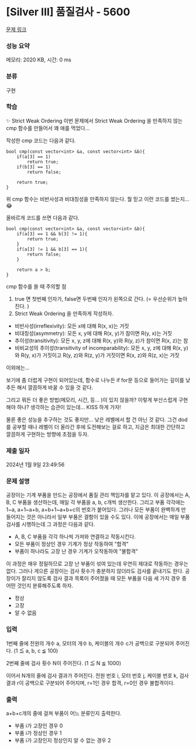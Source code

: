 # [Silver III] 품질검사 - 5600 

[문제 링크](https://www.acmicpc.net/problem/5600) 

### 성능 요약

메모리: 2020 KB, 시간: 0 ms

### 분류

구현

### 학습

✨ Strict Weak Ordering
이번 문제에서 Strict Weak Ordering 을 만족하지 않는 cmp 함수를 만들어서 꽤 애를 먹었다...

작성한 cmp 코드는 다음과 같다.

```
bool cmp(const vector<int> &a, const vector<int> &b){
    if(a[3] == 1)
        return true;
    if(b[3] == 1)
        return false;

    return true;
}
```

위 cmp 함수는 비반사성과 비대칭성을 만족하지 않는다.
뭘 믿고 이런 코드를 썼는지... 😂

올바르게 코드를 쓰면 다음과 같다.

```
bool cmp(const vector<int> &a, const vector<int> &b){
    if(a[3] == 1 && b[3] != 1){
        return true;
    }
    if(a[3] != 1 && b[3] == 1){
        return false;
    }

    return a > b;
}
```
cmp 함수를 쓸 때 주의할 점
1. true 면 첫번째 인자가, false면 두번째 인자가 왼쪽으로 간다. (= 우선순위가 높아진다. )
2. Strict Weak Ordering 을 만족하게 작성하자.

- 비반사성(irreflexivity): 모든 x에 대해 R(x, x)는 거짓
- 비대칭성(asymmetry): 모든 x, y에 대해 R(x, y)가 참이면 R(y, x)는 거짓
- 추이성(transitivity): 모든 x, y, z에 대해 R(x, y)와 R(y, z)가 참이면 R(x, z)는 참
- 비비교성의 추이성(transitivity of incomparability): 모든 x, y, z에 대해 R(x, y)와 R(y, x)가 거짓이고 R(y, z)와 R(z, y)가 거짓이면 R(x, z)와 R(z, x)는 거짓

이외에는...

보기에 좀 더럽게 구현이 되어있는데, 함수로 나누든 if for문 등으로 들어가는 깊이를 낮추든 해서 깔끔하게 바꿀 수 있을 것 같다.

그리고 뭐든 더 좋은 방법(메모리, 시간, 등... )이 있지 않을까? 이렇게 부산스럽게 구현해야 하나?
생각하는 습관이 있는데... KISS 하게 가자!

물론 좋은 성능을 추구하는 것도 좋지만... 낮은 레벨에서 할 건 아닌 것 같다.
그건 dod를 공부할 때나 레벨이 더 올라간 후에 도전해보는 걸로 하고, 지금은 최대한 간단하고 깔끔하게 구현하는 방향에 초점을 두자.

### 제출 일자

2024년 1월 9일 23:49:56

### 문제 설명

<p>공장이는 기계 부품을 만드는 공장에서 품질 관리 책임자를 맡고 있다. 이 공장에서는 A, B, C 부품을 생산하는데, 매일 각 부품을 a, b, c개씩 생산한다. 그리고 부품 각각에는 1~a, a+1~a+b, a+b+1~a+b+c의 번호가 붙어있다. 그러나 모든 부품이 완벽하게 만들어지는 것은 아니라서 일부 부품은 결함이 있을 수도 있다. 이에 공장에서는 매일 부품 검사를 시행하는데 그 과정은 다음과 같다.</p>

<ul>
	<li>A, B, C 부품을 각각 하나씩 가져와 연결하고 작동시킨다.</li>
	<li>모든 부품이 정상인 경우 기계가 정상 작동하여 "합격"</li>
	<li>부품이 하나라도 고장 난 경우 기계가 오작동하여 "불합격"</li>
</ul>

<p>이 과정은 매우 정밀하므로 고장 난 부품이 섞여 있는데 우연히 제대로 작동하는 경우는 없다. 그러나 게으른 공장이는 검사 횟수가 충분하지 않더라도 검사를 끝내기도 한다. 공장이가 잘리지 않도록 검사 결과 목록이 주어졌을 때 모든 부품을 다음 세 가지 경우 중 어떤 것인지 분류해주도록 하자.</p>

<ul>
	<li>정상</li>
	<li>고장</li>
	<li>알 수 없음</li>
</ul>

### 입력 

 <p>1번째 줄에 전원의 개수 a, 모터의 개수 b, 케이블의 개수 c가 공백으로 구분되어 주어진다. (1 ≦ a, b, c ≦ 100)</p>

<p>2번째 줄에 검사 횟수 N이 주어진다. (1 ≦ N ≦ 1000)</p>

<p>이어서 N개의 줄에 검사 결과가 주어진다. 전원 번호 i, 모터 번호 j, 케이블 번호 k, 검사 결과 r이 공백으로 구분되어 주어지며, r=1인 경우 합격, r=0인 경우 불합격이다.</p>

### 출력 

 <p>a+b+c개의 줄에 걸쳐 부품이 어느 분류인지 출력한다.</p>

<ul>
	<li>부품 i가 고장인 경우 0</li>
	<li>부품 i가 정상인 경우 1</li>
	<li>부품 i가 고장인지 정상인지 알 수 없는 경우 2</li>
</ul>

